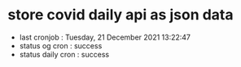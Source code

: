 # store covid daily api as json data

- last cronjob : Tuesday, 21 December 2021 13:22:47
- status og cron : success
- status daily cron : success
      
      